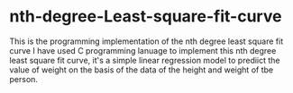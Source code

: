 # nth-degree-Least-square-fit-curve
This is the programming implementation of the nth degree least square fit curve
I have used C programming lanuage to implement this nth degree least square fit curve, it's a simple linear regression model to prediict the value of weight on the basis of the data of the height and weight of tbe person.
